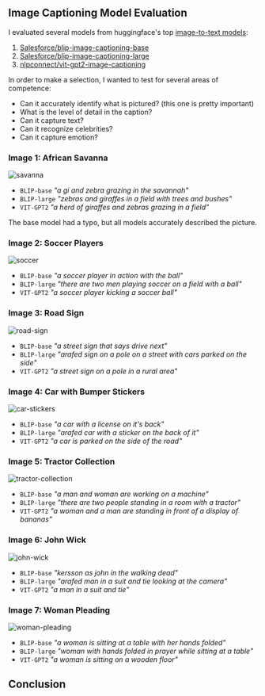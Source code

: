 ## Image Captioning Model Evaluation

I evaluated several models from huggingface's top [image-to-text models](https://huggingface.co/models?pipeline_tag=image-to-text):
1. [Salesforce/blip-image-captioning-base](https://huggingface.co/Salesforce/blip-image-captioning-base)
2. [Salesforce/blip-image-captioning-large](https://huggingface.co/Salesforce/blip-image-captioning-large)
3. [nlpconnect/vit-gpt2-image-captioning](https://huggingface.co/nlpconnect/vit-gpt2-image-captioning)

In order to make a selection, I wanted to test for several areas of competence: 
- Can it accurately identify what is pictured? (this one is pretty important)
- What is the level of detail in the caption?
- Can it capture text?
- Can it recognize celebrities?
- Can it capture emotion?

### Image 1: African Savanna
![savanna](https://github.com/jrbarclay37/LaughGen-AI/blob/main/images/test_images/Savanna.png?raw=true)
- `BLIP-base` 
*"a gi and zebra grazing in the savannah"*
- `BLIP-large`
*"zebras and giraffes in a field with trees and bushes"*
- `VIT-GPT2`
*"a herd of giraffes and zebras grazing in a field"*

The base model had a typo, but all models accurately described the picture.

### Image 2: Soccer Players
![soccer](https://github.com/jrbarclay37/LaughGen-AI/blob/main/images/test_images/soccer_player.png?raw=true)
- `BLIP-base` 
*"a soccer player in action with the ball"*
- `BLIP-large`
*"there are two men playing soccer on a field with a ball"*
- `VIT-GPT2`
*"a soccer player kicking a soccer ball"*

### Image 3: Road Sign
![road-sign](https://github.com/jrbarclay37/LaughGen-AI/blob/main/images/test_images/sign_with_text.png?raw=true)
- `BLIP-base` 
*"a street sign that says drive next"*
- `BLIP-large`
*"arafed sign on a pole on a street with cars parked on the side"*
- `VIT-GPT2`
*"a street sign on a pole in a rural area"*

### Image 4: Car with Bumper Stickers
![car-stickers](https://github.com/jrbarclay37/LaughGen-AI/blob/main/images/test_images/car_stickers.png?raw=true)
- `BLIP-base` 
*"a car with a license on it's back"*
- `BLIP-large`
*"arafed car with a sticker on the back of it"*
- `VIT-GPT2`
*"a car is parked on the side of the road"*

### Image 5: Tractor Collection
![tractor-collection](https://github.com/jrbarclay37/LaughGen-AI/blob/main/images/test_images/tractor_text.png?raw=true)
- `BLIP-base` 
*"a man and woman are working on a machine"*
- `BLIP-large`
*"there are two people standing in a room with a tractor"*
- `VIT-GPT2`
*"a woman and a man are standing in front of a display of bananas"*

### Image 6: John Wick
![john-wick](https://github.com/jrbarclay37/LaughGen-AI/blob/main/images/test_images/Keanu.png?raw=true)
- `BLIP-base` 
*"kersson as john in the walking dead"*
- `BLIP-large`
*"arafed man in a suit and tie looking at the camera"*
- `VIT-GPT2`
*"a man in a suit and tie"*

### Image 7: Woman Pleading
![woman-pleading](https://github.com/jrbarclay37/LaughGen-AI/blob/main/images/test_images/woman_pleading.png?raw=true)
- `BLIP-base` 
*"a woman is sitting at a table with her hands folded"*
- `BLIP-large`
*"woman with hands folded in prayer while sitting at a table"*
- `VIT-GPT2`
*"a woman is sitting on a wooden floor"*

## Conclusion


